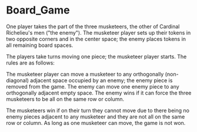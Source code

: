 # Board_Game


One player takes the part of the three musketeers, the other of Cardinal Richelieu's men ("the enemy"). The musketeer player sets up their tokens in two opposite corners and in the center space; the enemy places tokens in all remaining board spaces.


The players take turns moving one piece; the musketeer player starts. The rules are as follows:




The musketeer player can move a musketeer to any orthogonally (non-diagonal) adjacent space occupied by an enemy; the enemy piece is removed from the game.
The enemy can move one enemy piece to any orthogonally adjacent empty space.
The enemy wins if it can force the three musketeers to be all on the same row or column.

The musketeers win if on their turn they cannot move due to there being no enemy pieces adjacent to any musketeer and they are not all on the same row or column. As long as one musketeer can move, the game is not won.
